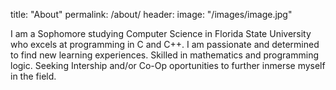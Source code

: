 
title: "About"
permalink: /about/
header:
	image: "/images/image.jpg"


I am a Sophomore studying Computer Science in Florida State University who excels at programming in C and C++. 
I am passionate and determined to find new learning experiences. 
Skilled in mathematics and programming logic. 
Seeking Intership and/or Co-Op oportunities to further inmerse myself in the field.

